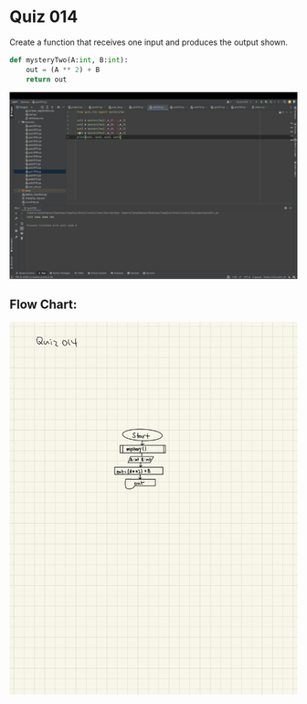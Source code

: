 # Quiz 014
Create a function that receives one input and produces the output shown. 


```.py
def mysteryTwo(A:int, B:int):
    out = (A ** 2) + B
    return out
```


![](quiz014.jpg)


## Flow Chart:

![](014flowchart1.jpg)
